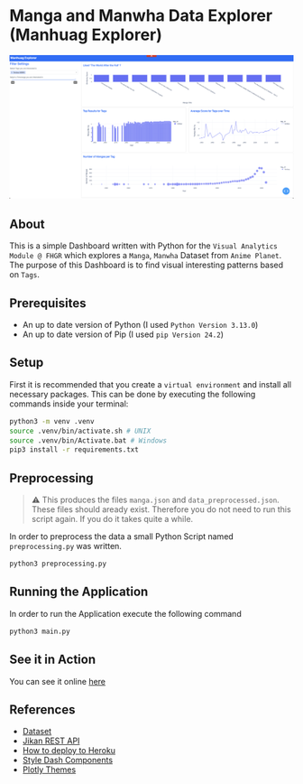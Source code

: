 # Manga and Manwha Data Explorer (Manhuag Explorer)
<div class="center">
    <img src="./assets/screenshot.png" alt="Screenshot"/>
</div>

## About
This is a simple Dashboard written with Python for the `Visual Analytics Module @ FHGR` which explores a `Manga`, `Manwha` Dataset from `Anime Planet`.
The purpose of this Dashboard is to find visual interesting patterns based on `Tags`.

## Prerequisites
- An up to date version of Python (I used `Python Version 3.13.0`)
- An up to date version of Pip (I used `pip Version 24.2`)

## Setup
First it is recommended that you create a `virtual environment` and install all necessary packages.
This can be done by executing the following commands inside your terminal:
```bash
python3 -m venv .venv
source .venv/bin/activate.sh # UNIX
source .venv/bin/Activate.bat # Windows
pip3 install -r requirements.txt
```

## Preprocessing
> :warning: This produces the files `manga.json` and `data_preprocessed.json`. These files should aready exist. Therefore you do not need to run this script again. If you do it takes quite a while.

In order to preprocess the data a small Python Script named `preprocessing.py` was written. 
```bash
python3 preprocessing.py 
```

## Running the Application
In order to run the Application execute the following command
```bash
python3 main.py
```
## See it in Action
You can see it online [here](https://fhgr-va-manhuag-explorer-229692aab0ff.herokuapp.com/)

## References
- [Dataset](https://www.kaggle.com/datasets/victorsoeiro/manga-manhwa-and-manhua-dataset)
- [Jikan REST API](https://jikan.moe/)
- [How to deploy to Heroku](https://towardsdatascience.com/deploying-your-dash-app-to-heroku-the-magical-guide-39bd6a0c586c)
- [Style Dash Components](https://hellodash.pythonanywhere.com/adding-themes/dcc-components)
- [Plotly Themes](https://plotly.com/python/templates/)